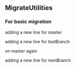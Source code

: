## MigrateUtilities
### For basic migration

adding a new line for master

adding a new line for testBranch

on master again

adding a new line for nextBranch

